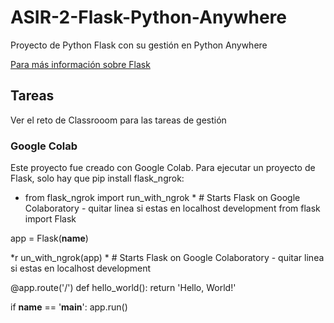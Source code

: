 # ASIR-2-Flask-Python-Anywhere
Proyecto de Python Flask con su gestión en Python Anywhere

[Para más información sobre Flask](https://openwebinars.net/blog/que-es-flask/)

## Tareas ##
Ver el reto de Classrooom para las tareas de gestión

### Google Colab ###
Este proyecto fue creado con Google Colab. Para ejecutar un proyecto de Flask, solo hay que pip install flask_ngrok:

* from flask_ngrok import run_with_ngrok * # Starts Flask on Google Colaboratory - quitar linea si estas en localhost development
from flask import Flask

app = Flask(__name__)

*r un_with_ngrok(app) * # Starts Flask on Google Colaboratory - quitar linea si estas en localhost development

@app.route('/')
def hello_world():
    return 'Hello, World!'


if __name__ == '__main__':
    app.run()
